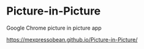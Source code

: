 # Picture-in-Picture
Google Chrome picture in picture app

https://mexpressobean.github.io/Picture-in-Picture/
